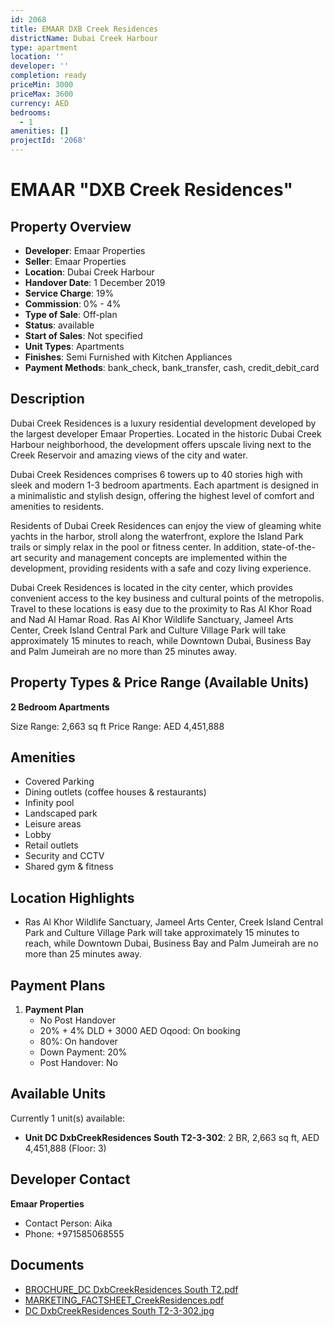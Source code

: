 ```yaml
---
id: 2068
title: EMAAR DXB Creek Residences
districtName: Dubai Creek Harbour
type: apartment
location: ''
developer: ''
completion: ready
priceMin: 3000
priceMax: 3600
currency: AED
bedrooms:
  - 1
amenities: []
projectId: '2068'
---
```


# EMAAR "DXB Creek Residences"

## Property Overview
- **Developer**: Emaar Properties
- **Seller**: Emaar Properties
- **Location**: Dubai Creek Harbour
- **Handover Date**: 1 December 2019
- **Service Charge**: 19%
- **Commission**: 0% - 4%
- **Type of Sale**: Off-plan
- **Status**: available
- **Start of Sales**: Not specified
- **Unit Types**: Apartments
- **Finishes**: Semi Furnished with Kitchen Appliances
- **Payment Methods**: bank_check, bank_transfer, cash, credit_debit_card

## Description
Dubai Creek Residences is a luxury residential development developed by the largest developer Emaar Properties. Located in the historic Dubai Creek Harbour neighborhood, the development offers upscale living next to the Creek Reservoir and amazing views of the city and water.

Dubai Creek Residences comprises 6 towers up to 40 stories high with sleek and modern 1-3 bedroom apartments. Each apartment is designed in a minimalistic and stylish design, offering the highest level of comfort and amenities to residents.

Residents of Dubai Creek Residences can enjoy the view of gleaming white yachts in the harbor, stroll along the waterfront, explore the Island Park trails or simply relax in the pool or fitness center. In addition, state-of-the-art security and management concepts are implemented within the development, providing residents with a safe and cozy living experience.

Dubai Creek Residences is located in the city center, which provides convenient access to the key business and cultural points of the metropolis. Travel to these locations is easy due to the proximity to Ras Al Khor Road and Nad Al Hamar Road. Ras Al Khor Wildlife Sanctuary, Jameel Arts Center, Creek Island Central Park and Culture Village Park will take approximately 15 minutes to reach, while Downtown Dubai, Business Bay and Palm Jumeirah are no more than 25 minutes away.

## Property Types & Price Range (Available Units)
**2 Bedroom Apartments**

Size Range: 2,663 sq ft
Price Range: AED 4,451,888

## Amenities
- Covered Parking
- Dining outlets  (coffee houses & restaurants)
- Infinity pool
- Landscaped park
- Leisure areas
- Lobby
- Retail outlets
- Security and CCTV
- Shared gym & fitness

## Location Highlights
- Ras Al Khor Wildlife Sanctuary, Jameel Arts Center, Creek Island Central Park and Culture Village Park will take approximately 15 minutes to reach, while Downtown Dubai, Business Bay and Palm Jumeirah are no more than 25 minutes away.

## Payment Plans
1. **Payment Plan**
   - No Post Handover
   - 20% + 4% DLD + 3000 AED Oqood: On booking
   - 80%: On handover
   - Down Payment: 20%
   - Post Handover: No

## Available Units
Currently 1 unit(s) available:
- **Unit DC DxbCreekResidences South T2-3-302**: 2 BR, 2,663 sq ft, AED 4,451,888 (Floor: 3)

## Developer Contact
**Emaar Properties**
- Contact Person: Aika
- Phone: +971585068555

## Documents
- [BROCHURE_DC DxbCreekResidences South T2.pdf](https://cdn.geniemap.net/2024/05/30/sKe3MUmUP2vdU1KJnCPzpGTZMkhx0XuS58jpPg4W.pdf)
- [MARKETING_FACTSHEET_CreekResidences.pdf](https://cdn.geniemap.net/2024/05/30/hWhByCZ00NXL5i8pBkMyDSGwrgCi0pt8SosxdIlI.pdf)
- [DC DxbCreekResidences South T2-3-302.jpg](https://cdn.geniemap.net/2024/05/30/JnBMpj9P6IW48GNscrtfsX5kCqq6yYtJ4Sa9AACk.jpg)

